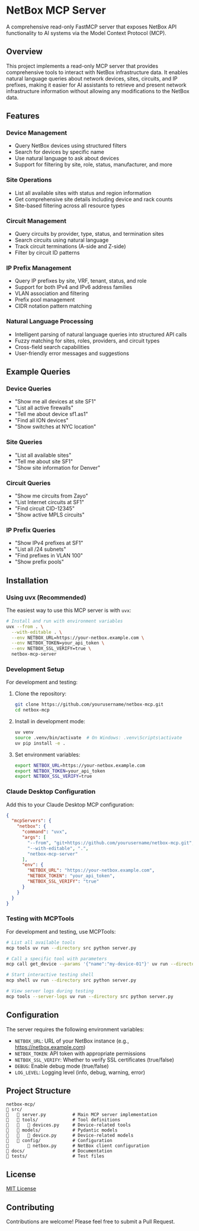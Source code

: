 # NetBox MCP Server

A comprehensive read-only FastMCP server that exposes NetBox API functionality to AI systems via the Model Context Protocol (MCP).

## Overview

This project implements a read-only MCP server that provides comprehensive tools to interact with NetBox infrastructure data. It enables natural language queries about network devices, sites, circuits, and IP prefixes, making it easier for AI assistants to retrieve and present network infrastructure information without allowing any modifications to the NetBox data.

## Features

### Device Management
- Query NetBox devices using structured filters
- Search for devices by specific name
- Use natural language to ask about devices
- Support for filtering by site, role, status, manufacturer, and more

### Site Operations
- List all available sites with status and region information
- Get comprehensive site details including device and rack counts
- Site-based filtering across all resource types

### Circuit Management
- Query circuits by provider, type, status, and termination sites
- Search circuits using natural language
- Track circuit terminations (A-side and Z-side)
- Filter by circuit ID patterns

### IP Prefix Management
- Query IP prefixes by site, VRF, tenant, status, and role
- Support for both IPv4 and IPv6 address families
- VLAN association and filtering
- Prefix pool management
- CIDR notation pattern matching

### Natural Language Processing
- Intelligent parsing of natural language queries into structured API calls
- Fuzzy matching for sites, roles, providers, and circuit types
- Cross-field search capabilities
- User-friendly error messages and suggestions

## Example Queries

### Device Queries
- "Show me all devices at site SF1"
- "List all active firewalls"
- "Tell me about device sf1.as1"
- "Find all ION devices"
- "Show switches at NYC location"

### Site Queries
- "List all available sites"
- "Tell me about site SF1"
- "Show site information for Denver"

### Circuit Queries
- "Show me circuits from Zayo"
- "List Internet circuits at SF1"
- "Find circuit CID-12345"
- "Show active MPLS circuits"

### IP Prefix Queries
- "Show IPv4 prefixes at SF1"
- "List all /24 subnets"
- "Find prefixes in VLAN 100"
- "Show prefix pools"

## Installation

### Using uvx (Recommended)

The easiest way to use this MCP server is with `uvx`:

```bash
# Install and run with environment variables
uvx --from . \
  --with-editable . \
  --env NETBOX_URL=https://your-netbox.example.com \
  --env NETBOX_TOKEN=your_api_token \
  --env NETBOX_SSL_VERIFY=true \
  netbox-mcp-server
```

### Development Setup

For development and testing:

1. Clone the repository:
   ```bash
   git clone https://github.com/yourusername/netbox-mcp.git
   cd netbox-mcp
   ```

2. Install in development mode:
   ```bash
   uv venv
   source .venv/bin/activate  # On Windows: .venv\Scripts\activate
   uv pip install -e .
   ```

3. Set environment variables:
   ```bash
   export NETBOX_URL=https://your-netbox.example.com
   export NETBOX_TOKEN=your_api_token
   export NETBOX_SSL_VERIFY=true
   ```

### Claude Desktop Configuration

Add this to your Claude Desktop MCP configuration:

```json
{
  "mcpServers": {
    "netbox": {
      "command": "uvx",
      "args": [
        "--from", "git+https://github.com/yourusername/netbox-mcp.git",
        "--with-editable", ".",
        "netbox-mcp-server"
      ],
      "env": {
        "NETBOX_URL": "https://your-netbox.example.com",
        "NETBOX_TOKEN": "your_api_token",
        "NETBOX_SSL_VERIFY": "true"
      }
    }
  }
}
```

### Testing with MCPTools

For development and testing, use MCPTools:

```bash
# List all available tools 
mcp tools uv run --directory src python server.py

# Call a specific tool with parameters
mcp call get_device --params '{"name":"my-device-01"}' uv run --directory src python server.py

# Start interactive testing shell
mcp shell uv run --directory src python server.py

# View server logs during testing
mcp tools --server-logs uv run --directory src python server.py
```

## Configuration

The server requires the following environment variables:

- `NETBOX_URL`: URL of your NetBox instance (e.g., https://netbox.example.com)
- `NETBOX_TOKEN`: API token with appropriate permissions
- `NETBOX_SSL_VERIFY`: Whether to verify SSL certificates (true/false)
- `DEBUG`: Enable debug mode (true/false)
- `LOG_LEVEL`: Logging level (info, debug, warning, error)

## Project Structure

```
netbox-mcp/
   src/
      server.py          # Main MCP server implementation
      tools/             # Tool definitions
         devices.py     # Device-related tools
      models/            # Pydantic models
         device.py      # Device-related models
      config/            # Configuration
          netbox.py      # NetBox client configuration
   docs/                  # Documentation
   tests/                 # Test files
```

## License

[MIT License](LICENSE)

## Contributing

Contributions are welcome! Please feel free to submit a Pull Request.